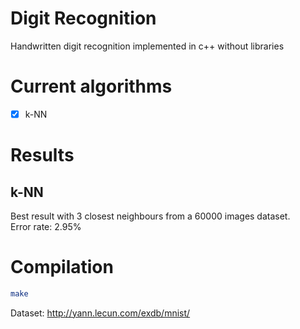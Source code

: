 # Digit Recognition
Handwritten digit recognition implemented in c++ without libraries

# Current algorithms
- [x] k-NN

# Results
## k-NN
Best result with 3 closest neighbours from a 60000 images dataset.  
Error rate: 2.95%

# Compilation
```bash
make
```

Dataset: http://yann.lecun.com/exdb/mnist/

